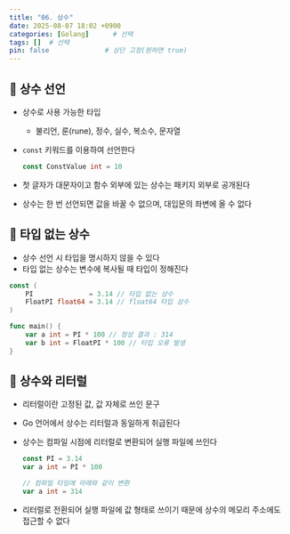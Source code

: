 ```yaml
---
title: "06. 상수"
date: 2025-08-07 18:02 +0900
categories: [Golang]      # 선택
tags: []  # 선택
pin: false              # 상단 고정(원하면 true)
---
```

## 🎯 상수 선언

- 상수로 사용 가능한 타입
    - 불리언, 룬(rune), 정수, 실수, 복소수, 문자열
- `const` 키워드를 이용하여 선언한다
    
    ```go
    const ConstValue int = 10
    ```
    
- 첫 글자가 대문자이고 함수 외부에 있는 상수는 패키지 외부로 공개된다
- 상수는 한 번 선언되면 값을 바꿀 수 없으며, 대입문의 좌변에 올 수 없다

## 🎯 타입 없는 상수

- 상수 선언 시 타입을 명시하지 않을 수 있다
- 타입 없는 상수는 변수에 복사될 때 타입이 정해진다

```go
const (
	PI              = 3.14 // 타입 없는 상수
	FloatPI float64 = 3.14 // float64 타입 상수
)

func main() {
	var a int = PI * 100 // 정상 결과 : 314
	var b int = FloatPI * 100 // 타입 오류 발생
}
```

## 🎯 상수와 리터럴

- 리터럴이란 고정된 값, 값 자체로 쓰인 문구
- Go 언어에서 상수는 리터럴과 동일하게 취급된다
- 상수는 컴파일 시점에 리터럴로 변환되어 실행 파일에 쓰인다
    
    ```go
    const PI = 3.14
    var a int = PI * 100
    
    // 컴파일 타임에 아래와 같이 변환
    var a int = 314
    ```
    
- 리터럴로 전환되어 실행 파일에 값 형태로 쓰이기 때문에 상수의 메모리 주소에도 접근할 수 없다